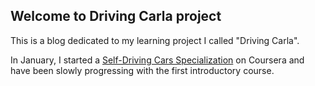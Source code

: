 ## Welcome to Driving Carla project

This is a blog dedicated to my learning project I called "Driving Carla". 

In January, I started a [Self-Driving Cars Specialization](coursera-link) on Coursera and have been slowly progressing with the first introductory course.

[coursera-link]: https://www.coursera.org/specializations/self-driving-cars
